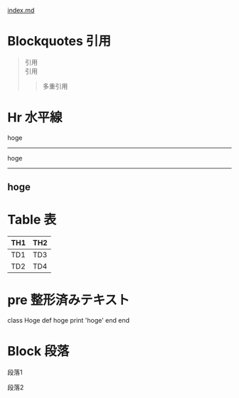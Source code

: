 [index.md](https://kaji0428.github.io/githabpagetest/second)

# Blockquotes 引用
> 引用  
> 引用
>> 多重引用

# Hr 水平線
hoge
***
hoge
___
hoge
---

# Table 表
| TH1 | TH2 |
----|---- 
| TD1 | TD3 |
| TD2 | TD4 |

# pre 整形済みテキスト
class Hoge
        def hoge
            print 'hoge'
        end
    end

# Block 段落
段落1

段落2

